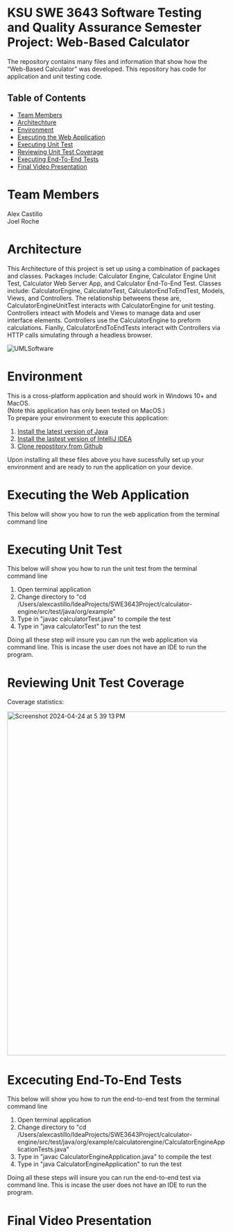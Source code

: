 # KSU SWE 3643 Software Testing and Quality Assurance Semester Project: Web-Based Calculator
The repository contains many files and information that show how the “Web-Based Calculator” was developed. This repository has code for application and unit testing code.

## Table of Contents
- [Team Members](#team-members )
- [Architechture](#architecture)
- [Environment](#environment)
- [Executing the Web Application](#executing-the-web-application )
- [Executing Unit Test](#executing-unit-test )
- [Reviewing Unit Test Coverage](#reviewing-unit-test-coverage )
- [Executing End-To-End Tests](#executing-end-to-end-tests )
- [Final Video Presentation ](#final-video-presentation )


# Team Members 
Alex Castillo <br/>
Joel Roche 

# Architecture
This Architecture of this project is set up using a combination of packages and classes. Packages include: Calculator Engine, Calculator Engine Unit Test, Calculator Web Server App, and Calculator End-To-End Test. Classes include: CalculatorEngine, CalculatorTest, CalculatorEndToEndTest, Models, Views, and Controllers. The relationship betweens these are, CalculatorEngineUnitTest interacts with CalculatorEngine for unit testing. Controllers inteact with Models and Views to manage data and user interface elements. Controllers use the CalculatorEngine to preform calculations. Fianlly, CalculatorEndToEndTests interact with Controllers via HTTP calls simulating through a headless browser.

![UMLSoftware](https://github.com/Alex135410/SWE3643Project/assets/129552122/c70b4156-e62a-4dc8-833f-788720f68bfa)


# Environment
This is a cross-platform application and should work in Windows 10+ and MacOS.<br/>
(Note this application has only been tested on MacOS.)<br/>
To prepare your environment to execute this application:
  1. [Install the latest version of Java](https://www.oracle.com/java/technologies/downloads/#java22) 
  2. [Install the lastest version of IntelliJ IDEA](https://www.jetbrains.com/idea/download/?section=mac)
  3. [Clone repostitory from Github](https://github.com/Alex135410/SWE3643Project)<br/>
  
Upon installing all these files above you have sucessfully set up your environment and are ready to run the application on your device. 

# Executing the Web Application
This below will show you how to run the web application from the terminal command line <br/>

# Executing Unit Test
This below will show you how to run the unit test from the terminal command line <br/>
  1. Open terminal application
  2. Change directory to "cd /Users/alexcastillo/IdeaProjects/SWE3643Project/calculator-engine/src/test/java/org/example"
  3. Type in "javac calculatorTest.java" to compile the test
  4. Type in "java calculatorTest" to run the test

Doing all these step will insure you can run the web application via command line. This is incase the user does not have an IDE to run the program.

# Reviewing Unit Test Coverage
Coverage statistics:


<img width="792" alt="Screenshot 2024-04-24 at 5 39 13 PM" src="https://github.com/Alex135410/SWE3643Project/assets/129552122/6589c362-926e-49e8-87e8-4c9e48dff633">


# Excecuting End-To-End Tests
This below will show you how to run the end-to-end test from the terminal command line <br/>
  1. Open terminal application
  2. Change directory to "cd /Users/alexcastillo/IdeaProjects/SWE3643Project/calculator-engine/src/test/java/org/example/calculatorengine/CalculatorEngineApplicationTests.java"
  3. Type in "javac CalculatorEngineApplication.java" to compile the test
  4. Type in "java CalculatorEngineApplication" to run the test

Doing all these steps will insure you can run the end-to-end test via command line. This is incase the user does not have an IDE to run the program.

# Final Video Presentation

